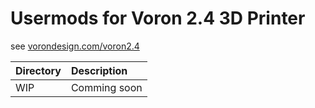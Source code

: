 # Usermods for Voron 2.4 3D Printer

see [vorondesign.com/voron2.4](https://vorondesign.com/voron2.4)

|Directory|Description|
|:---| :---|
|WIP|Comming soon|
